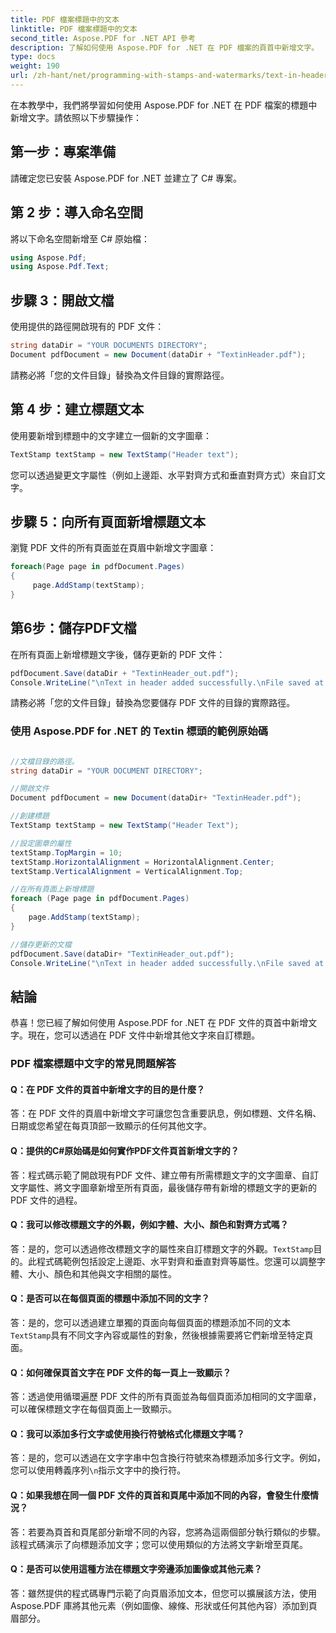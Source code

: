 ```yaml
---
title: PDF 檔案標題中的文本
linktitle: PDF 檔案標題中的文本
second_title: Aspose.PDF for .NET API 參考
description: 了解如何使用 Aspose.PDF for .NET 在 PDF 檔案的頁首中新增文字。
type: docs
weight: 190
url: /zh-hant/net/programming-with-stamps-and-watermarks/text-in-header/
---
```

在本教學中，我們將學習如何使用 Aspose.PDF for .NET 在 PDF 檔案的標題中新增文字。請依照以下步驟操作：

## 第一步：專案準備

請確定您已安裝 Aspose.PDF for .NET 並建立了 C# 專案。

## 第 2 步：導入命名空間

將以下命名空間新增至 C# 原始檔：

```csharp
using Aspose.Pdf;
using Aspose.Pdf.Text;
```

## 步驟 3：開啟文檔

使用提供的路徑開啟現有的 PDF 文件：

```csharp
string dataDir = "YOUR DOCUMENTS DIRECTORY";
Document pdfDocument = new Document(dataDir + "TextinHeader.pdf");
```

請務必將「您的文件目錄」替換為文件目錄的實際路徑。

## 第 4 步：建立標題文本

使用要新增到標題中的文字建立一個新的文字圖章：

```csharp
TextStamp textStamp = new TextStamp("Header text");
```

您可以透過變更文字屬性（例如上邊距、水平對齊方式和垂直對齊方式）來自訂文字。

## 步驟 5：向所有頁面新增標題文本

瀏覽 PDF 文件的所有頁面並在頁眉中新增文字圖章：

```csharp
foreach(Page page in pdfDocument.Pages)
{
     page.AddStamp(textStamp);
}
```

## 第6步：儲存PDF文檔

在所有頁面上新增標題文字後，儲存更新的 PDF 文件：

```csharp
pdfDocument.Save(dataDir + "TextinHeader_out.pdf");
Console.WriteLine("\nText in header added successfully.\nFile saved at: " + dataDir);
```

請務必將「您的文件目錄」替換為您要儲存 PDF 文件的目錄的實際路徑。

### 使用 Aspose.PDF for .NET 的 Textin 標頭的範例原始碼 
```csharp

//文檔目錄的路徑。
string dataDir = "YOUR DOCUMENT DIRECTORY";

//開啟文件
Document pdfDocument = new Document(dataDir+ "TextinHeader.pdf");

//創建標題
TextStamp textStamp = new TextStamp("Header Text");

//設定圖章的屬性
textStamp.TopMargin = 10;
textStamp.HorizontalAlignment = HorizontalAlignment.Center;
textStamp.VerticalAlignment = VerticalAlignment.Top;

//在所有頁面上新增標題
foreach (Page page in pdfDocument.Pages)
{
	page.AddStamp(textStamp);
}

//儲存更新的文檔
pdfDocument.Save(dataDir+ "TextinHeader_out.pdf");
Console.WriteLine("\nText in header added successfully.\nFile saved at " + dataDir);

```

## 結論

恭喜！您已經了解如何使用 Aspose.PDF for .NET 在 PDF 文件的頁首中新增文字。現在，您可以透過在 PDF 文件中新增其他文字來自訂標題。

### PDF 檔案標題中文字的常見問題解答

#### Q：在 PDF 文件的頁首中新增文字的目的是什麼？

答：在 PDF 文件的頁眉中新增文字可讓您包含重要訊息，例如標題、文件名稱、日期或您希望在每頁頂部一致顯示的任何其他文字。

#### Q：提供的C#原始碼是如何實作PDF文件頁首新增文字的？

答：程式碼示範了開啟現有PDF 文件、建立帶有所需標題文字的文字圖章、自訂文字屬性、將文字圖章新增至所有頁面，最後儲存帶有新增的標題文字的更新的PDF 文件的過程。

#### Q：我可以修改標題文字的外觀，例如字體、大小、顏色和對齊方式嗎？

答：是的，您可以透過修改標題文字的屬性來自訂標題文字的外觀。`TextStamp`目的。此程式碼範例包括設定上邊距、水平對齊和垂直對齊等屬性。您還可以調整字體、大小、顏色和其他與文字相關的屬性。

#### Q：是否可以在每個頁面的標題中添加不同的文字？

答：是的，您可以透過建立單獨的頁面向每個頁面的標題添加不同的文本`TextStamp`具有不同文字內容或屬性的對象，然後根據需要將它們新增至特定頁面。

#### Q：如何確保頁首文字在 PDF 文件的每一頁上一致顯示？

答：透過使用循環遍歷 PDF 文件的所有頁面並為每個頁面添加相同的文字圖章，可以確保標題文字在每個頁面上一致顯示。

#### Q：我可以添加多行文字或使用換行符號格式化標題文字嗎？

答：是的，您可以透過在文字字串中包含換行符號來為標題添加多行文字。例如，您可以使用轉義序列`\n`指示文字中的換行符。

#### Q：如果我想在同一個 PDF 文件的頁首和頁尾中添加不同的內容，會發生什麼情況？

答：若要為頁首和頁尾部分新增不同的內容，您將為這兩個部分執行類似的步驟。該程式碼演示了向標題添加文字；您可以使用類似的方法將文字新增至頁尾。

#### Q：是否可以使用這種方法在標題文字旁邊添加圖像或其他元素？

答：雖然提供的程式碼專門示範了向頁眉添加文本，但您可以擴展該方法，使用 Aspose.PDF 庫將其他元素（例如圖像、線條、形狀或任何其他內容）添加到頁眉部分。
